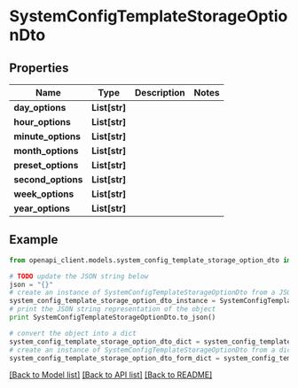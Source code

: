 # SystemConfigTemplateStorageOptionDto


## Properties

Name | Type | Description | Notes
------------ | ------------- | ------------- | -------------
**day_options** | **List[str]** |  | 
**hour_options** | **List[str]** |  | 
**minute_options** | **List[str]** |  | 
**month_options** | **List[str]** |  | 
**preset_options** | **List[str]** |  | 
**second_options** | **List[str]** |  | 
**week_options** | **List[str]** |  | 
**year_options** | **List[str]** |  | 

## Example

```python
from openapi_client.models.system_config_template_storage_option_dto import SystemConfigTemplateStorageOptionDto

# TODO update the JSON string below
json = "{}"
# create an instance of SystemConfigTemplateStorageOptionDto from a JSON string
system_config_template_storage_option_dto_instance = SystemConfigTemplateStorageOptionDto.from_json(json)
# print the JSON string representation of the object
print SystemConfigTemplateStorageOptionDto.to_json()

# convert the object into a dict
system_config_template_storage_option_dto_dict = system_config_template_storage_option_dto_instance.to_dict()
# create an instance of SystemConfigTemplateStorageOptionDto from a dict
system_config_template_storage_option_dto_form_dict = system_config_template_storage_option_dto.from_dict(system_config_template_storage_option_dto_dict)
```
[[Back to Model list]](../README.md#documentation-for-models) [[Back to API list]](../README.md#documentation-for-api-endpoints) [[Back to README]](../README.md)


